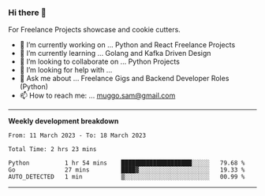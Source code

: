 ### Hi there 👋 



For Freelance Projects showcase and cookie cutters.

- 🔭 I’m currently working on ... Python and React Freelance Projects
- 🌱 I’m currently learning ... Golang and Kafka Driven Design
- 👯 I’m looking to collaborate on ... Python Projects
- 🤔 I’m looking for help with ...
- 💬 Ask me about ... Freelance Gigs and Backend Developer Roles (Python)
- 📫 How to reach me: ... muggo.sam@gmail.com
---------
**Weekly development breakdown**
<!--START_SECTION:waka-->

```text
From: 11 March 2023 - To: 18 March 2023

Total Time: 2 hrs 23 mins

Python          1 hr 54 mins    ████████████████████░░░░░   79.68 %
Go              27 mins         ████▓░░░░░░░░░░░░░░░░░░░░   19.33 %
AUTO_DETECTED   1 min           ▒░░░░░░░░░░░░░░░░░░░░░░░░   00.99 %
```

<!--END_SECTION:waka-->

----------


